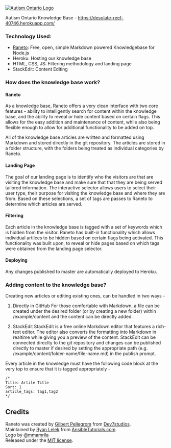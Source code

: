 [![Autism Ontario Logo](https://github.com/arelroche/autism-knowledge-base/blob/master/themes/default/public/images/AutismOntario_COL.png)](http://www.autismontario.com/)

Autism Ontario Knowledge Base - https://desolate-reef-40746.herokuapp.com/

### Technology Used:
- [Raneto](http://raneto.com): Free, open, simple Markdown powered Knowledgebase for Node.js
- Heroku: Hosting our knowledge base
- HTML, CSS, JS: Filtering methodology and landing page
- StackEdit: Content Editing

### How does the knowledge base work?
#### Raneto
As a knowledge base, Raneto offers a very clean interface with two core features - ability to intelligently search for content within the knowledge base, and the ability to reveal or hide content based on certain flags. This allows for the easy addition and maintenance of content, while also being flexible enough to allow for additional functionality to be added on top.

All of the knowledge base articles are written and formatted using Markdown and stored directly in the git repository. The articles are stored in a folder structure, with the folders being treated as individual categories by Raneto.

#### Landing Page
The goal of our landing page is to identify who the visitors are that are visiting the knowledge base and make sure that that they are being served tailored information. The interactive selector allows users to select their user type, their purpose for visiting the knowledge base and where they are from. Based on these selections, a set of tags are passes to Raneto to determine which articles are served.

#### Filtering
Each article in the knowledge base is tagged with a set of keywords which is hidden from the visitor. Raneto has built-in functionality which allows individual artilces to be hidden based on certain flags being activated. This functionality was built upon, to reveal or hide pages based on which tags were obtained from the landing page selector.

#### Deploying
Any changes published to master are automatically deployed to Heroku.

### Adding content to the knowledge base?
Creating new articles or editing existing ones, can be handled in two ways - 

1. Directly in GitHub
For those comfortable with Markdown, a file can be created under the desired folder (or by creating a new folder) within /example/content and the content can be directly added.

2. StackEdit
StackEdit is a free online Markdown editor that features a rich-text editor. The editor also converts the formatting into Markdown in realtime while giving you a preview of the content. StackEdit can be connected direclty to the git repository and changes can be published directly to master if desired by setting the appropriate path (e.g. /example/content/folder-name/file-name.md) in the publish prompt.

Every article in the knowledge must have the following code block at the very top to ensure that it is tagged appropriately -
```
/* 
Title: Artile Title
Sort: 1 
article_tags: tag1,tag2 
*/
```


Credits
-------

Raneto was created by [Gilbert Pellegrom](http://gilbert.pellegrom.me) from [Dev7studios](http://dev7studios.co).  
Maintained by [Ryan Lelek](http://www.ryanlelek.com) from [AnsibleTutorials.com](http://www.ansibletutorials.com).  
Logo by [@mmamrila](https://github.com/mmamrila)  
Released under the [MIT license](https://raw.githubusercontent.com/gilbitron/Raneto/master/LICENSE).
